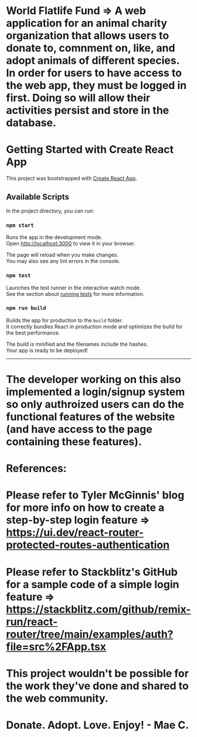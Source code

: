 # World Flatlife Fund => A web application for an animal charity organization that allows users to donate to, comnment on, like, and adopt animals of different species. In order for users to have access to the web app, they must be logged in first. Doing so will allow their activities persist and store in the database.  

# Getting Started with Create React App

This project was bootstrapped with [Create React App](https://github.com/facebook/create-react-app).

## Available Scripts

In the project directory, you can run:

### `npm start`

Runs the app in the development mode.\
Open [http://localhost:3000](http://localhost:3000) to view it in your browser.

The page will reload when you make changes.\
You may also see any lint errors in the console.

### `npm test`

Launches the test runner in the interactive watch mode.\
See the section about [running tests](https://facebook.github.io/create-react-app/docs/running-tests) for more information.

### `npm run build`

Builds the app for production to the `build` folder.\
It correctly bundles React in production mode and optimizes the build for the best performance.

The build is minified and the filenames include the hashes.\
Your app is ready to be deployed!

----------------------------------------------------------------------------------------------------------------------------------------------------------------------

# The developer working on this also implemented a login/signup system so only authroized users can do the functional features of the website (and have access to the page containing these features). 

# References: 
# Please refer to Tyler McGinnis' blog for more info on how to create a step-by-step login feature => https://ui.dev/react-router-protected-routes-authentication
# Please refer to Stackblitz's GitHub for a sample code of a simple login feature => https://stackblitz.com/github/remix-run/react-router/tree/main/examples/auth?file=src%2FApp.tsx

# This project wouldn't be possible for the work they've done and shared to the web community. 

# Donate. Adopt. Love. Enjoy! - Mae C. 

